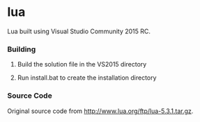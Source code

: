 # lua

Lua built using Visual Studio Community 2015 RC.



### Building

1. Build the solution file in the VS2015 directory

2. Run install.bat to create the installation directory



### Source Code

Original source code from http://www.lua.org/ftp/lua-5.3.1.tar.gz.